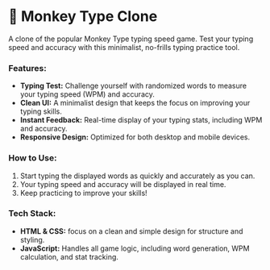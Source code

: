 

# 🐒 Monkey Type Clone

A clone of the popular Monkey Type typing speed game. Test your typing speed and accuracy with this minimalist, no-frills typing practice tool.

### Features:
- **Typing Test:** Challenge yourself with randomized words to measure your typing speed (WPM) and accuracy.
- **Clean UI:** A minimalist design that keeps the focus on improving your typing skills.
- **Instant Feedback:** Real-time display of your typing stats, including WPM and accuracy.
- **Responsive Design:** Optimized for both desktop and mobile devices.

### How to Use:
1. Start typing the displayed words as quickly and accurately as you can.
2. Your typing speed and accuracy will be displayed in real time.
3. Keep practicing to improve your skills!

### Tech Stack:
- **HTML & CSS:** focus on a clean and simple design for structure and styling.
- **JavaScript:** Handles all game logic, including word generation, WPM calculation, and stat tracking.
